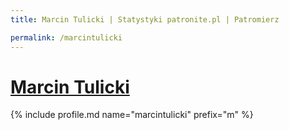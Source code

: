 ```yaml
---
title: Marcin Tulicki | Statystyki patronite.pl | Patromierz

permalink: /marcintulicki
---
```


# [Marcin Tulicki](https://patronite.pl/marcintulicki)

{% include profile.md name="marcintulicki" prefix="m" %}
